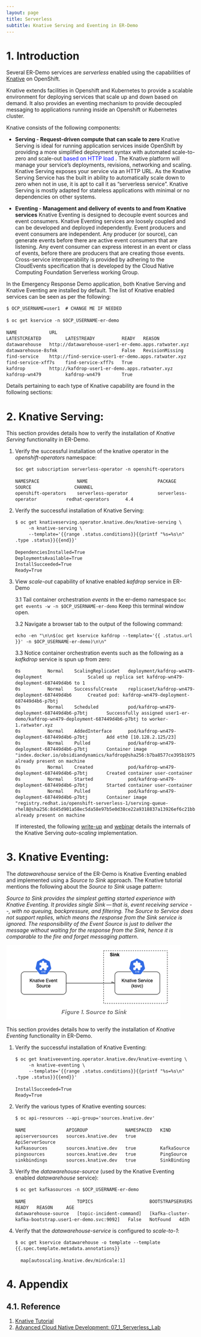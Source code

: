 ```yaml
---
layout: page
title: Serverless
subtitle: Knative Serving and Eventing in ER-Demo
---
```


# 1. Introduction

Several ER-Demo services are *serverless* enabled using the capabilities of [Knative](https://red.ht/31Qm6My) on OpenShift.

Knative extends facilities in Openshift and Kubernetes to provide a scalable environment for deploying services that scale up and down based on demand. 
It also provides an eventing mechanism to provide decoupled messaging to applications running inside an Openshift or Kubernetes cluster.

Knative consists of the following components:

* **Serving - Request-driven compute that can scale to zero**
  Knative Serving is ideal for running application services inside OpenShift by providing a more simplified deployment syntax with automated scale-to-zero and scale-out <span style="color:blue">based on HTTP load </span>. The Knative platform will manage your service’s deployments, revisions, networking and scaling. Knative Serving exposes your service via an HTTP URL. As the Knative Serving Service has the built in ability to automatically scale down to zero when not in use, it is apt to call it as “serverless service”. Knative Serving is mostly adapted for stateless applications with minimal or no dependencies on other systems.


* **Eventing - Management and delivery of events to and from Knative services**
  Knative Eventing is designed to decouple event sources and event consumers. Knative Eventing services are loosely coupled and can be developed and deployed independently. Event producers and event consumers are independent. Any producer (or source), can generate events before there are active event consumers that are listening. Any event consumer can express interest in an event or class of events, before there are producers that are creating those events. Cross-service interoperability is provided by adhering to the CloudEvents specification that is developed by the Cloud Native Computing Foundation Serverless working Group.


In the Emergency Response Demo application, both Knative Serving and Knative Eventing are installed by default.
The list of Knative enabled services can be seen as per the following:

`````
$ OCP_USERNAME=user1  # CHANGE ME IF NEEDED

$ oc get kservice -n $OCP_USERNAME-er-demo

NAME            URL                                                    LATESTCREATED         LATESTREADY          READY   REASON
datawarehouse   http://datawarehouse-user1-er-demo.apps.ratwater.xyz   datawarehouse-8sfmk                        False   RevisionMissing
find-service    http://find-service-user1-er-demo.apps.ratwater.xyz    find-service-xff7s    find-service-xff7s   True    
kafdrop         http://kafdrop-user1-er-demo.apps.ratwater.xyz         kafdrop-wn479         kafdrop-wn479        True
`````

Details pertaining to each type of Knative capability are found in the following sections:

# 2. Knative Serving:

This section provides details how to verify the installation of *Knative Serving* functionality in ER-Demo.


1. Verify the successful installation of the knative operator in the *openshift-operators* namespace:
   
    `````
    $oc get subscription serverless-operator -n openshift-operators 

    NAMESPACE              NAME                          PACKAGE                       SOURCE                CHANNEL
    openshift-operators    serverless-operator           serverless-operator           redhat-operators      4.4
    `````

2. Verify the successful installation of Knative Serving:

    `````
    $ oc get knativeserving.operator.knative.dev/knative-serving \
         -n knative-serving \
         --template='{{range .status.conditions}}{{printf "%s=%s\n" .type .status}}{{end}}'

    DependenciesInstalled=True
    DeploymentsAvailable=True
    InstallSucceeded=True
    Ready=True
    `````

3. View *scale-out* capability of knative enabled *kafdrop* service in ER-Demo
   
   3.1 Tail container orchestration *events* in the er-demo namespace
       `````
       $oc get events -w -n $OCP_USERNAME-er-demo
       `````
    Keep this terminal window open.


   3.2 Navigate a browser tab to the output of the following command:
      ````
      echo -en "\n\n$(oc get kservice kafdrop --template='{{ .status.url }}' -n $OCP_USERNAME-er-demo)\n\n"
      ````
   3.3 Notice container orchestration events such as the following as a *kafkdrop* service is spun up from zero:
      `````
      0s          Normal    ScalingReplicaSet   deployment/kafdrop-wn479-deployment                 Scaled up replica set kafdrop-wn479-deployment-687449d4b6 to 1
      0s          Normal    SuccessfulCreate    replicaset/kafdrop-wn479-deployment-687449d4b6      Created pod: kafdrop-wn479-deployment-687449d4b6-p7btj
      0s          Normal    Scheduled           pod/kafdrop-wn479-deployment-687449d4b6-p7btj       Successfully assigned user1-er-demo/kafdrop-wn479-deployment-687449d4b6-p7btj to worker-1.ratwater.xyz
      0s          Normal    AddedInterface      pod/kafdrop-wn479-deployment-687449d4b6-p7btj       Add eth0 [10.128.2.125/23]
      0s          Normal    Pulled              pod/kafdrop-wn479-deployment-687449d4b6-p7btj       Container image "index.docker.io/obsidiandynamics/kafdrop@sha256:b7ba8577ce395b1975b0ed98bb53cb6b13e7d32d5442188da1ce41c0838d1ce9" already present on machine
      0s          Normal    Created             pod/kafdrop-wn479-deployment-687449d4b6-p7btj       Created container user-container
      0s          Normal    Started             pod/kafdrop-wn479-deployment-687449d4b6-p7btj       Started container user-container
      0s          Normal    Pulled              pod/kafdrop-wn479-deployment-687449d4b6-p7btj       Container image "registry.redhat.io/openshift-serverless-1/serving-queue-rhel8@sha256:8d45d901a58ec5da58e97b5e0d38ce22a9318837a13926ef6c21bb5b81f0bcb0" already present on machine
      `````

      If interested, the following [write-up](https://github.com/knative/serving/blob/master/docs/scaling/SYSTEM.md) and [webinar](https://www.youtube.com/watch?v=sh9mfUExX9o) details the internals of the Knative Serving *auto-scaling* implementation.


   
# 3. Knative Eventing:

The *datawarehouse* service of the ER-Demo is Knative Eventing enabled and implemented using a *Source to Sink* approach.  The Knative tutorial mentions the following about the *Source to Sink* usage pattern:

*Source to Sink provides the simplest getting started experience with Knative Eventing. It provides single Sink — that is, event receiving service --, with no queuing, backpressure, and filtering. The Source to Service does not support replies, which means the response from the Sink service is ignored. The responsibility of the Event Source is just to deliver the message without waiting for the response from the Sink, hence it is comparable to the fire and forget messaging pattern*.

![Source To Sink](images/source-to-sink.png)

This section provides details how to verify the installation of *Knative Eventing* functionality in ER-Demo.


1. Verify the successful installation of Knative Eventing:
   `````
   $ oc get knativeeventing.operator.knative.dev/knative-eventing \
        -n knative-eventing \
        --template='{{range .status.conditions}}{{printf "%s=%s\n" .type .status}}{{end}}'

   InstallSucceeded=True
   Ready=True

   `````

2. Verify the various types of Knative eventing sources: 
   `````
   $ oc api-resources --api-group='sources.knative.dev'

   NAME               APIGROUP              NAMESPACED   KIND
   apiserversources   sources.knative.dev   true         ApiServerSource
   kafkasources       sources.knative.dev   true         KafkaSource
   pingsources        sources.knative.dev   true         PingSource
   sinkbindings       sources.knative.dev   true         SinkBinding
   `````

3. Verify the *datawarehouse-source* (used by the Knative Eventing enabled *datawarehouse* service):
   `````
   $ oc get kafkasources -n $OCP_USERNAME-er-demo

   NAME                   TOPICS                     BOOTSTRAPSERVERS                                         READY   REASON     AGE
   datawarehouse-source   [topic-incident-command]   [kafka-cluster-kafka-bootstrap.user1-er-demo.svc:9092]   False   NotFound   4d3h
   `````

4. Verify that the *datawarehouse-service* is configured to *scale-to-1*:
   `````
   $ oc get kservice datawarehouse -o template --template {{.spec.template.metadata.annotations}}

     map[autoscaling.knative.dev/minScale:1]
   `````


# 4. Appendix
## 4.1. Reference
1. [Knative Tutorial](https://redhat-developer-demos.github.io/knative-tutorial/knative-tutorial-eventing/index.html)
2. [Advanced Cloud Native Development:  07_1_Serverless_Lab](https://github.com/redhat-gpe/cnd_advanced_v2/blob/master/modules/07_Serverless/07_1_Serverless_Lab.adoc)

